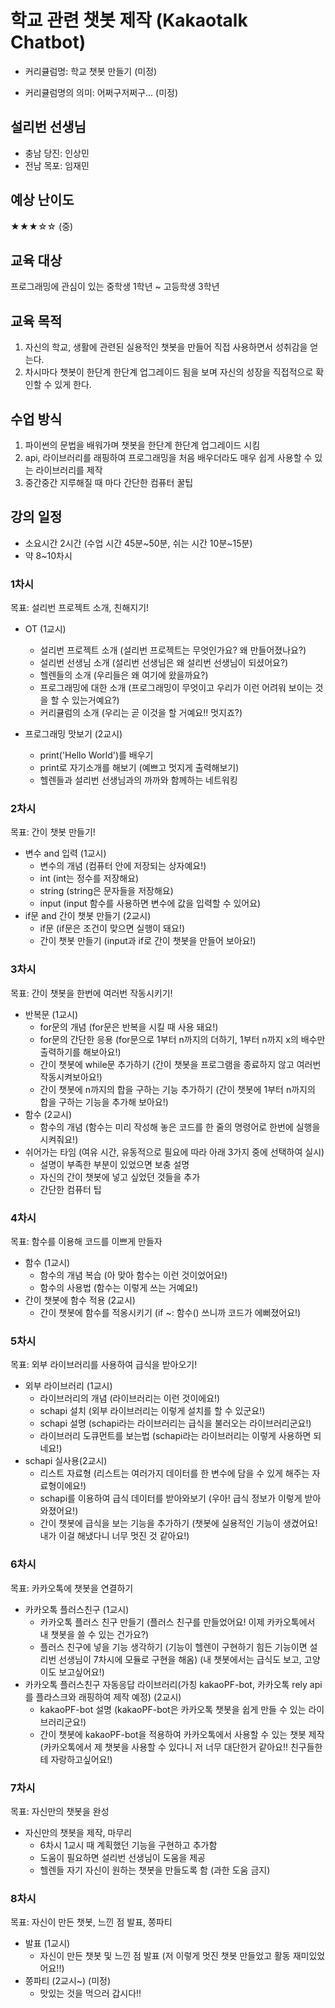 # 학교 관련 챗봇 제작 (Kakaotalk Chatbot)

* 커리큘럼명: 학교 챗봇 만들기 (미정)

* 커리큘럼명의 의미: 어쩌구저쩌구... (미정)

## 설리번 선생님

* 충남 당진: 인상민
* 전남 목포: 임재민

## 예상 난이도

★★★☆☆ (중)

## 교육 대상

프로그래밍에 관심이 있는 중학생 1학년 ~ 고등학생 3학년

## 교육 목적

1. 자신의 학교, 생활에 관련된 실용적인 챗봇을 만들어 직접 사용하면서 성취감을 얻는다.
2. 차시마다 챗봇이 한단계 한단계 업그레이드 됨을 보며 자신의 성장을 직접적으로 확인할 수 있게 한다.

## 수업 방식

1. 파이썬의 문법을 배워가며 챗봇을 한단계 한단계 업그레이드 시킴
2. api, 라이브러리를 래핑하여 프로그래밍을 처음 배우더라도 매우 쉽게 사용할 수 있는 라이브러리를 제작
3. 중간중간 지루해질 때 마다 간단한 컴퓨터 꿀팁

## 강의 일정

* 소요시간 2시간 (수업 시간 45분~50분, 쉬는 시간 10분~15분)
* 약 8~10차시

### 1차시

목표: 설리번 프로젝트 소개, 친해지기!

* OT (1교시)
  * 설리번 프로젝트 소개 (설리번 프로젝트는 무엇인가요? 왜 만들어졌나요?)
  * 설리번 선생님 소개 (설리번 선생님은 왜 설리번 선생님이 되셨어요?)
  * 헬렌들의 소개 (우리들은 왜 여기에 왔을까요?)
  * 프로그래밍에 대한 소개 (프로그래밍이 무엇이고 우리가 이런 어려워 보이는 것을 할 수 있는거예요?)
  * 커리큘럼의 소개 (우리는 곧 이것을 할 거예요!! 멋지죠?)

* 프로그래밍 맛보기 (2교시)
  * print('Hello World')를 배우기
  * print로 자기소개를 해보기 (예쁘고 멋지게 출력해보기)
  * 헬렌들과 설리번 선생님과의 까까와 함께하는 네트워킹

### 2차시

목표: 간이 챗봇 만들기!

* 변수 and 입력 (1교시)
  * 변수의 개념 (컴퓨터 안에 저장되는 상자예요!)
  * int (int는 정수를 저장해요)
  * string (string은 문자들을 저장해요)
  * input (input 함수를 사용하면 변수에 값을 입력할 수 있어요)
* if문 and 간이 챗봇 만들기 (2교시)
  * if문 (if문은 조건이 맞으면 실행이 돼요!)
  * 간이 챗봇 만들기 (input과 if로 간이 챗봇을 만들어 보아요!)

### 3차시

목표: 간이 챗봇을 한번에 여러번 작동시키기!

* 반복문 (1교시)
  * for문의 개념 (for문은 반복을 시킬 때 사용 돼요!)
  * for문의 간단한 응용 (for문으로 1부터 n까지의 더하기, 1부터 n까지 x의 배수만 출력하기를 해보아요!)
  * 간이 챗봇에 while문 추가하기 (간이 챗봇을 프로그램을 종료하지 않고 여러번 작동시켜보아요!)
  * 간이 챗봇에 n까지의 합을 구하는 기능 추가하기 (간이 챗봇에 1부터 n까지의 합을 구하는 기능을 추가해 보아요!)
* 함수 (2교시)
  * 함수의 개념 (함수는 미리 작성해 놓은 코드를 한 줄의 명령어로 한번에 실행을 시켜줘요!)
* 쉬어가는 타임 (여유 시간, 유동적으로 필요에 따라 아래 3가지 중에 선택하여 실시)
  * 설명이 부족한 부분이 있었으면 보충 설명
  * 자신의 간이 챗봇에 넣고 싶었던 것들을 추가
  * 간단한 컴퓨터 팁

### 4차시

목표: 함수를 이용해 코드를 이쁘게 만들자

* 함수 (1교시)
  * 함수의 개념 복습 (아 맞아 함수는 이런 것이었어요!)
  * 함수의 사용법 (함수는 이렇게 쓰는 거예요!)
* 간이 챗봇에 함수 적용 (2교시)
  * 간이 챗봇에 함수를 적옹시키기 (if ~: 함수() 쓰니까 코드가 에뻐졌어요!)

### 5차시

목표: 외부 라이브러리를 사용하여 급식을 받아오기!

* 외부 라이브러리 (1교시)
  * 라이브러리의 개념 (라이브러리는 이런 것이에요!)
  * schapi 설치 (외부 라이브러리는 이렇게 설치를 할 수 있군요!)
  * schapi 설명 (schapi라는 라이브러리는 급식을 불러오는 라이브러리군요!)
  * 라이브러리 도큐먼트를 보는법 (schapi라는 라이브러리는 이렇게 사용하면 되네요!)
* schapi 실사용(2교시)
  * 리스트 자료형 (리스트는 여러가지 데이터를 한 변수에 담을 수 있게 해주는 자료형이에요!)
  * schapi를 이용하여 급식 데이터를 받아와보기 (우아! 급식 정보가 이렇게 받아와졌어요!)
  * 간이 챗봇에 급식을 보는 기능을 추가하기 (챗봇에 실용적인 기능이 생겼어요! 내가 이걸 해냈다니 너무 멋진 것 같아요!)

### 6차시

목표: 카카오톡에 챗봇을 연결하기

* 카카오톡 플러스친구 (1교시)
  * 카카오톡 플러스 친구 만들기 (플러스 친구를 만들었어요! 이제 카카오톡에서 내 챗봇을 쓸 수 있는 건가요?)
  * 플러스 친구에 넣을 기능 생각하기 (기능이 헬렌이 구현하기 힘든 기능이면 설리번 선생님이 7차시에 모듈로 구현을 해옴) (내 챗봇에서는 급식도 보고, 고양이도 보고싶어요!)
* 카카오톡 플러스친구 자동응답 라이브러리(가칭 kakaoPF-bot, 카카오톡 rely api를 플라스크와 래핑하여 제작 예정) (2교시)
  * kakaoPF-bot 설명 (kakaoPF-bot은 카카오톡 챗봇을 쉽게 만들 수 있는 라이브러리군요!)
  * 간이 챗봇에 kakaoPF-bot을 적용하여 카카오톡에서 사용할 수 있는 챗봇 제작 (카카오톡에서 제 챗봇을 사용할 수 있다니 저 너무 대단한거 같아요!! 친구들한테 자랑하고싶어요!)

### 7차시

목표: 자신만의 챗봇을 완성

* 자신만의 챗봇을 제작, 마무리
  * 6차시 1교시 때 계획했던 기능을 구현하고 추가함
  * 도움이 필요하면 설리번 선생님이 도움을 제공
  * 헬렌들 자기 자신이 원하는 챗봇을 만들도록 함 (과한 도움 금지)

### 8차시

목표: 자신이 만든 챗봇, 느낀 점 발표, 쫑파티

* 발표 (1교시)
  * 자신이 만든 챗봇 및 느낀 점 발표 (저 이렇게 멋진 챗봇 만들었고 활동 재미있었어요!!)
* 쫑파티 (2교시~) (미정)
  * 맛있는 것을 먹으러 갑시다!!